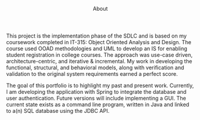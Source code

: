 <header>

<!--
  <<< Author notes: Course header >>>
 
-->

About


</header>

This project is the implementation phase of the SDLC and is based on my coursework completed in IT-315: Object Oriented Analysis and Design. The course used OOAD methodologies and UML to develop an IS for enabling student registration in college courses. The approach was use-case driven, architecture-centric, and iterative & incremental. My work in developing the functional, structural, and behavioral models, along with verification and validation to the original system requirements earned a perfect score.


The goal of this portfolio is to highlight my past and present work. Currently, I am developing the application with Spring to integrate the database and user authentication. Future versions will include implementing a GUI. The current state exists as a command line program, written in Java and linked to a(n) SQL database using the JDBC API.

<!--
  <<< Author notes: Finish >>>
  Review what we learned, ask for feedback, provide next steps.
-->

<footer>

<!--
  <<< Author notes: Footer >>>
  Add a link to get support, GitHub status page, code of conduct, license link.
-->



